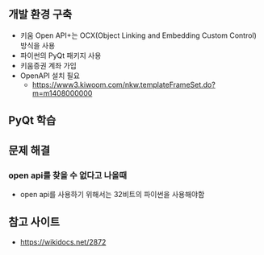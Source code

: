 ## 개발 환경 구축
* 키움 Open API+는 OCX(Object Linking and Embedding Custom Control) 방식을 사용
* 파이썬의 PyQt 패키지 사용
* 키움증권 계좌 가입 
* OpenAPI 설치 필요
  * https://www3.kiwoom.com/nkw.templateFrameSet.do?m=m1408000000

## PyQt 학습

## 문제 해결
### open api를 찾을 수 없다고 나올때
* open api를 사용하기 위해서는 32비트의 파이썬을 사용해야함

## 참고 사이트 
* https://wikidocs.net/2872
